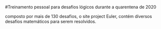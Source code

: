 #Treinamento pessoal para desafios lógicos durante a quarentena de 2020
<p>composto por mais de 130 desafios, o site project Euler, contém diversos desafios matemáticos para serem resolvidos.</p>
